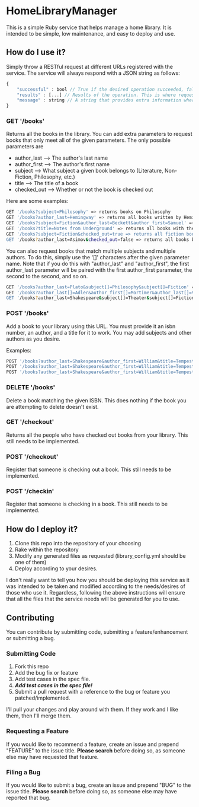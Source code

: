 # HomeLibraryManager

This is a simple Ruby service that helps manage a home library. It is intended to be simple, low maintenance, and
easy to deploy and use.

## How do I use it?

Simply throw a RESTful request at different URLs registered with the service. The service will always respond with a JSON
string as follows:

```javascript
{
    "successful" : bool // True if the desired operation succeeded, false if it did not
    "results" : [...] // Results of the operation. This is where requested books will be.
    "message" : string // A string that provides extra information where needed, i.e. if the operation is unsuccessful
}
```

### GET '/books'

Returns all the books in the library. You can add extra parameters to request books
that only meet all of the given parameters. The only possible parameters are

  * author_last --> The author's last name
  * author_first --> The author's first name
  * subject --> What subject a given book belongs to (Literature, Non-Fiction, Philosophy, etc.)
  * title --> The title of a book
  * checked_out --> Whether or not the book is checked out

Here are some examples:

```bash
GET '/books?subject=Philosophy' => returns books on Philosophy
GET '/books?author_last=Hemingway' => returns all books written by Hemingway
GET '/books?subject=Fiction&author_last=Beckett&author_first=Samuel' => returns all fiction written by Samuel Beckett
GET '/books?title=Notes from Underground' => returns all books with the title "Notes from Underground"
GET '/books?subject=Fiction&checked_out=true => returns all fiction books that have been checked out
GET '/books?author_last=Asimov&checked_out=false => returns all books by Asimov that are not checked out
```
  
You can also request books that match multiple subjects and multiple authors. To do this, simply use the
'[]' characters after the given parameter name. Note that if you do this with "author_last" and "author_first",
the first author_last parameter will be paired with the first author_first parameter, the second to the second, and
so on.

```bash
GET '/books?author_last=Plato&subject[]=Philosophy&subject[]=Fiction' => returns all fictional philosophical works of Plato
GET '/books?author_last[]=Adler&author_first[]=Mortimer&author_last[]=Van Doren&author_first[]=Charles => returns all works by authors Mortimer Adler and Charles Van Doren
GET '/books?author_last=Shakespeare&subject[]=Theater&subject[]=Fiction => returns the theatrical and fictional works of Shakespeare
```
### POST '/books'

Add a book to your library using this URL. You must provide it an isbn number, an author, and a title for it to work.
You may add subjects and other authors as you desire.

Examples:

```bash
POST '/books?author_last=Shakespeare&author_first=William&title=Tempest, The&isbn=978-0-7434-8283-7'
POST '/books?author_last=Shakespeare&author_first=William&title=Tempest, The&isbn=978-0-7434-8283-7&subject=Fiction'
POST '/books?author_last=Shakespeare&author_first=William&title=Tempest, The&isbn=978-0-7434-8283-7&subject[]=Fiction&subject[]=Theater'
```


### DELETE '/books'

Delete a book matching the given ISBN. This does nothing if the book you are attempting to delete doesn't exist.

### GET '/checkout'

Returns all the people who have checked out books from your library. This still needs to be implemented.

### POST '/checkout'

Register that someone is checking out a book. This still needs to be implemented.

### POST '/checkin'

Register that someone is checking in a book. This still needs to be implemented.

## How do I deploy it?

1. Clone this repo into the repository of your choosing
2. Rake within the repository
3. Modify any generated files as requested (library_config.yml should be one of them)
4. Deploy according to your desires.

I don't really want to tell you how you should be deploying this service as it was intended to be taken and
modified according to the needs/desires of those who use it. Regardless, following the above instructions will
ensure that all the files that the service needs will be generated for you to use.

## Contributing

You can contribute by submitting code, submitting a feature/enhancement or submitting a bug.

### Submitting Code

1. Fork this repo
2. Add the bug fix or feature
3. Add test cases in the spec file.
4. ***Add test cases in the spec file!***
5. Submit a pull request with a reference to the bug or feature you patched/implemented.

I'll pull your changes and play around with them. If they work and I like them, then I'll merge them.

### Requesting a Feature

If you would like to recommend a feature, create an issue and prepend "FEATURE" to the issue title. **Please search** before
doing so, as someone else may have requested that feature.

### Filing a Bug

If you would like to submit a bug, create an issue and prepend "BUG" to the issue title. **Please search** before
doing so, as someone else may have reported that bug. 